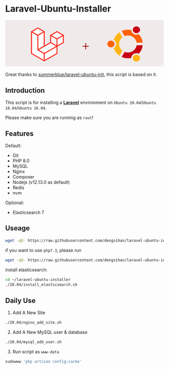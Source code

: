 # Laravel-Ubuntu-Installer

![install-laravel-on-ubuntu](https://raw.githubusercontent.com/dengsihan/laravel-ubuntu-installer/main/logo.png)

Great thanks to [summerblue/laravel-ubuntu-init](https://github.com/summerblue/laravel-ubuntu-init), this script is based on it.

## Introduction
This script is for installing a [**Laravel**](https://laravel.com) environment on `Ubuntu 20.04`/`Ubuntu 18.04`/`Ubuntu 16.04`.

Please make sure you are running as `root`!

## Features
Default:
* Git
* PHP 8.0
* MySQL
* Nginx
* Composer
* Nodejs (v12.13.0 as default)
* Redis
* nvm

Optional:
* Elasticsearch 7

## Useage
```sh
wget -qO- https://raw.githubusercontent.com/dengsihan/laravel-ubuntu-installer/main/download.sh - | bash
```
if you want to use `php7.3`, please run
```sh
wget -qO- https://raw.githubusercontent.com/dengsihan/laravel-ubuntu-installer/php7.3/download.sh - | bash
```
install elasticsearch:
```sh
cd ~/laravel-ubuntu-installer
./20.04/install_elasticsearch.sh
```

## Daily Use
1. Add A New Site
```sh
./20.04/nginx_add_site.sh
```
2. Add A New MySQL user & database
```sh
./20.04/mysql_add_user.sh
```
3. Run script as `www-data`
```sh
sudowww 'php artisan config:cache'
```

